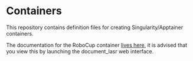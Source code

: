 # Containers

This repository contains definition files for creating Singularity/Apptainer containers.

The documentation for the RoboCup container [lives here](https://github.com/LASR-at-Home/Base/blob/main/common/document_lasr/web/docs/guides/container.md), it is advised that you view this by launching the document_lasr web interface.
